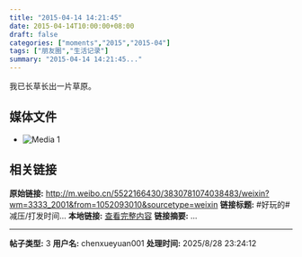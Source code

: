 ```yaml
---
title: "2015-04-14 14:21:45"
date: 2015-04-14T10:00:00+08:00
draft: false
categories: ["moments","2015","2015-04"]
tags: ["朋友圈","生活记录"]
summary: "2015-04-14 14:21:45..."
---
```


我已长草长出一片草原。

## 媒体文件

- ![Media 1](/Moments/photos/2015-04-14/201504141421450.jpg)

## 相关链接

**原始链接:** http://m.weibo.cn/5522166430/3830781074038483/weixin?wm=3333_2001&from=1052093010&sourcetype=weixin
**链接标题:** #好玩的# 减压/打发时间...
**本地链接:** [查看完整内容](/link_content/2015/04/2015-04-14/link_content/)
**链接摘要:** ...

---

**帖子类型:** 3
**用户名:** chenxueyuan001
**处理时间:** 2025/8/28 23:24:12